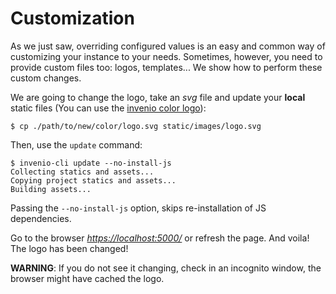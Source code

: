 # Customization

As we just saw, overriding configured values is an easy and common way of customizing your instance to your needs. Sometimes, however, you need to provide custom files too: logos, templates... We show how to perform these custom changes.

We are going to change the logo, take an *svg* file and update your **local** static files (You can use the [invenio color logo](https://github.com/inveniosoftware/invenio-theme/blob/master/invenio_theme/static/images/invenio-color.svg)):

``` console
$ cp ./path/to/new/color/logo.svg static/images/logo.svg
```

Then, use the `update` command:

``` console
$ invenio-cli update --no-install-js
Collecting statics and assets...
Copying project statics and assets...
Building assets...
```

Passing the `--no-install-js` option, skips re-installation of JS dependencies.

Go to the browser [*https://localhost:5000/*](https://localhost:5000) or refresh the page. And voila! The logo has been changed!

**WARNING**: If you do not see it changing, check in an incognito window, the browser might have cached the logo.
